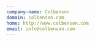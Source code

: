 ```yaml
---
company-name: Colbenson
domain: colbenson.com
home: http://www.colbenson.com
email: info@colbenson.com
---
```




